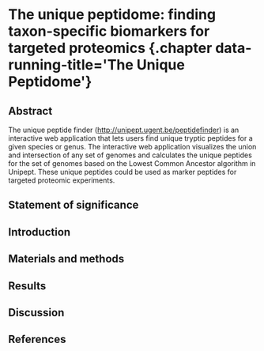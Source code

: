 # The unique peptidome: finding taxon-specific biomarkers for targeted proteomics {.chapter data-running-title='The Unique Peptidome'}

<!---
7.1 Title page

The first page of all manuscripts should contain only the following:

(i) Title of the paper - standard abbreviations may be used in the title.
(ii) Full names (including first name) of the authors and the name of the institute. If the publication originates from several institutes the affiliations of all authors should be clearly stated by using superscript numbers after the name and before the institute.
(iii) Name (and title) and full postal address of the author to whom all correspondence (including galley proofs) is to be sent. Email, address and fax number must be included to expedite communication.
(iv) A list of abbreviations used in the paper excluding standard abbreviations (see list of "Standard Abbreviations", Section 10).
(v) Keywords (max. five, in alphabetical order).
(vi) Total number of words (including references as well as figure and table legends).
--->

## Abstract
<!---
The next page of the manuscript should contain the abstract only. The abstract should not exceed 200 words. Non-standard abbreviations must be written in full when first used and the abstract should not contain any references.
--->
The unique peptide finder (http://unipept.ugent.be/peptidefinder) is an interactive web application that lets users find unique tryptic peptides for a given species or genus. The interactive web application visualizes the union and intersection of any set of genomes and calculates the unique peptides for the set of genomes based on the Lowest Common Ancestor algorithm in Unipept. These unique peptides could be used as marker peptides for targeted proteomic experiments.

## Statement of significance
<!---
On the page following the abstract of the paper, a statement highlighting the importance and - where appropriate - the functional significance of the research results, should be provided (max. 200 words). This only applies to Research articles and Accelerated articles.
--->

## Introduction
<!---
containing a description of the problem under investigation and a brief survey of the existing literature on the subject before ending with a brief summary of the aims of the study in the context of the study design.
--->

## Materials and methods
<!---
providing an outline of the experimental design of the study. The main methodological steps should be described and, where possible, references to previously published methods provided. Special materials and equipment, and the manufacturer's name and location should also be indicated. The section should be understandable as a standalone text. Any further experimental details can be placed in supporting information.
--->

## Results

## Discussion

## References
